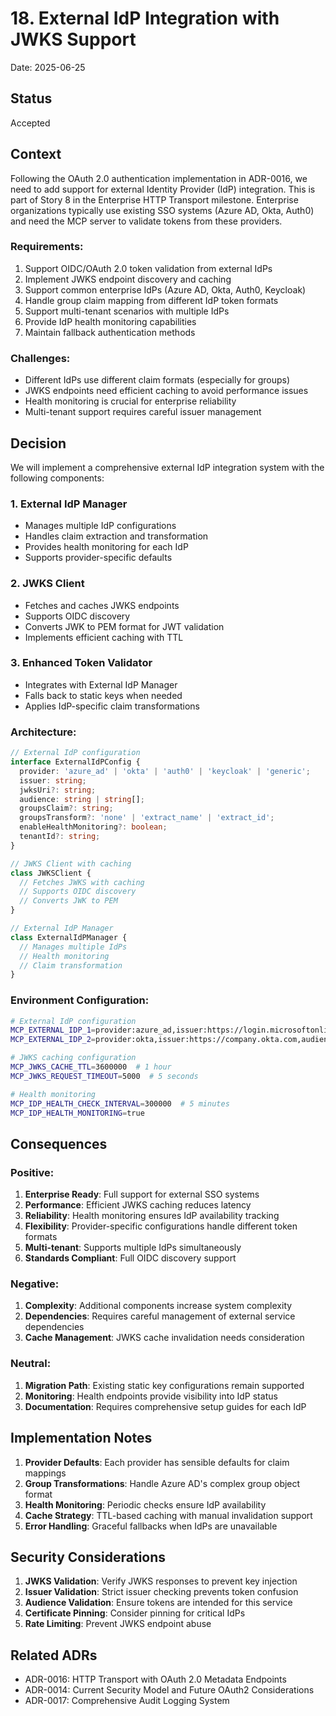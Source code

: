 # 18. External IdP Integration with JWKS Support

Date: 2025-06-25

## Status

Accepted

## Context

Following the OAuth 2.0 authentication implementation in ADR-0016, we need to add support for external Identity Provider (IdP) integration. This is part of Story 8 in the Enterprise HTTP Transport milestone. Enterprise organizations typically use existing SSO systems (Azure AD, Okta, Auth0) and need the MCP server to validate tokens from these providers.

### Requirements:
1. Support OIDC/OAuth 2.0 token validation from external IdPs
2. Implement JWKS endpoint discovery and caching
3. Support common enterprise IdPs (Azure AD, Okta, Auth0, Keycloak)
4. Handle group claim mapping from different IdP token formats
5. Support multi-tenant scenarios with multiple IdPs
6. Provide IdP health monitoring capabilities
7. Maintain fallback authentication methods

### Challenges:
- Different IdPs use different claim formats (especially for groups)
- JWKS endpoints need efficient caching to avoid performance issues
- Health monitoring is crucial for enterprise reliability
- Multi-tenant support requires careful issuer management

## Decision

We will implement a comprehensive external IdP integration system with the following components:

### 1. External IdP Manager
- Manages multiple IdP configurations
- Handles claim extraction and transformation
- Provides health monitoring for each IdP
- Supports provider-specific defaults

### 2. JWKS Client
- Fetches and caches JWKS endpoints
- Supports OIDC discovery
- Converts JWK to PEM format for JWT validation
- Implements efficient caching with TTL

### 3. Enhanced Token Validator
- Integrates with External IdP Manager
- Falls back to static keys when needed
- Applies IdP-specific claim transformations

### Architecture:

```typescript
// External IdP configuration
interface ExternalIdPConfig {
  provider: 'azure_ad' | 'okta' | 'auth0' | 'keycloak' | 'generic';
  issuer: string;
  jwksUri?: string;
  audience: string | string[];
  groupsClaim?: string;
  groupsTransform?: 'none' | 'extract_name' | 'extract_id';
  enableHealthMonitoring?: boolean;
  tenantId?: string;
}

// JWKS Client with caching
class JWKSClient {
  // Fetches JWKS with caching
  // Supports OIDC discovery
  // Converts JWK to PEM
}

// External IdP Manager
class ExternalIdPManager {
  // Manages multiple IdPs
  // Health monitoring
  // Claim transformation
}
```

### Environment Configuration:
```bash
# External IdP configuration
MCP_EXTERNAL_IDP_1=provider:azure_ad,issuer:https://login.microsoftonline.com/{tenant}/v2.0,audience:api://mcp-server,groups_claim:groups
MCP_EXTERNAL_IDP_2=provider:okta,issuer:https://company.okta.com,audience:api://mcp-server

# JWKS caching configuration
MCP_JWKS_CACHE_TTL=3600000  # 1 hour
MCP_JWKS_REQUEST_TIMEOUT=5000  # 5 seconds

# Health monitoring
MCP_IDP_HEALTH_CHECK_INTERVAL=300000  # 5 minutes
MCP_IDP_HEALTH_MONITORING=true
```

## Consequences

### Positive:
1. **Enterprise Ready**: Full support for external SSO systems
2. **Performance**: Efficient JWKS caching reduces latency
3. **Reliability**: Health monitoring ensures IdP availability tracking
4. **Flexibility**: Provider-specific configurations handle different token formats
5. **Multi-tenant**: Supports multiple IdPs simultaneously
6. **Standards Compliant**: Full OIDC discovery support

### Negative:
1. **Complexity**: Additional components increase system complexity
2. **Dependencies**: Requires careful management of external service dependencies
3. **Cache Management**: JWKS cache invalidation needs consideration

### Neutral:
1. **Migration Path**: Existing static key configurations remain supported
2. **Monitoring**: Health endpoints provide visibility into IdP status
3. **Documentation**: Requires comprehensive setup guides for each IdP

## Implementation Notes

1. **Provider Defaults**: Each provider has sensible defaults for claim mappings
2. **Group Transformations**: Handle Azure AD's complex group object format
3. **Health Monitoring**: Periodic checks ensure IdP availability
4. **Cache Strategy**: TTL-based caching with manual invalidation support
5. **Error Handling**: Graceful fallbacks when IdPs are unavailable

## Security Considerations

1. **JWKS Validation**: Verify JWKS responses to prevent key injection
2. **Issuer Validation**: Strict issuer checking prevents token confusion
3. **Audience Validation**: Ensure tokens are intended for this service
4. **Certificate Pinning**: Consider pinning for critical IdPs
5. **Rate Limiting**: Prevent JWKS endpoint abuse

## Related ADRs

- ADR-0016: HTTP Transport with OAuth 2.0 Metadata Endpoints
- ADR-0014: Current Security Model and Future OAuth2 Considerations
- ADR-0017: Comprehensive Audit Logging System